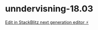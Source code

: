 # unndervisning-18.03

[Edit in StackBlitz next generation editor ⚡️](https://stackblitz.com/~/github.com/sonja-ops/unndervisning-18.03)